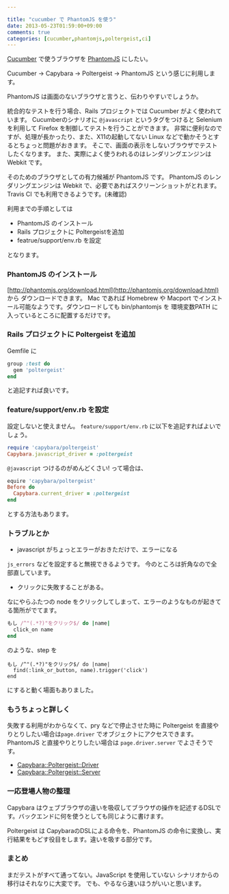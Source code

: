 ```yaml
---

title: "cucumber で PhantomJS を使う"
date: 2013-05-23T01:59:00+09:00
comments: true
categories: [cucumber,phantomjs,poltergeist,ci]
---
```


[Cucumber](http://cukes.info/) で使うブラウザを [PhantomJS](http://phantomjs.org/) にしたい。

Cucumber -> Capybara -> Poltergeist -> PhantomJS という感じに利用します。

PhantomJS は画面のないブラウザと言うと、伝わりやすいでしょうか。

統合的なテストを行う場合、Rails プロジェクトでは Cucumber がよく使われています。
Cucumberのシナリオに `@javascript` というタグをつけると Selenium を利用して Firefox を制御してテストを行うことができます。
非常に便利なのですが、処理が長かったり、また、X11の起動してない Linux などで動かそうとするとちょっと問題がおきます。
そこで、画面の表示をしないブラウザでテストしたくなります。
また、実際によく使うわれるのはレンダリングエンジンは Webkit です。


そのためのブラウザとしての有力候補が PhantomJS です。
PhantomJS のレンダリングエンジンは Webkit で、必要であればスクリーンショットがとれます。
Travis CI でも利用できるようです。(未確認)

利用までの手順としては

* PhantomJS のインストール
* Rails プロジェクトに Poltergeistを追加
* featrue/support/env.rb を設定

となります。

### PhantomJS のインストール

[http://phantomjs.org/download.html](http://phantomjs.org/download.html) から ダウンロードできます。
Mac であれば Homebrew や Macport でインストール可能なようです。ダウンロードしても bin/phantomjs を 環境変数PATH に入っているところに配置するだけです。

### Rails プロジェクトに Poltergeist を追加

Gemfile に

```ruby
group :test do
  gem 'poltergeist'
end
```

と追記すれば良いです。

### feature/support/env.rb を設定

設定しないと使えません。
`feature/support/env.rb` に以下を追記すればよいでしょう。

```ruby
require 'capybara/poltergeist'
Capybara.javascript_driver = :poltergeist
```

`@javascript` つけるのがめんどくさい! って場合は、

```ruby
equire 'capybara/poltergeist'
Before do
  Capybara.current_driver = :poltergeist
end
```

とする方法もあります。

### トラブルとか

* javascript がちょっとエラーがおきただけで、エラーになる

`js_errors` などを設定すると無視できるようです。
今のところは折角なので全部直しています。

* クリックに失敗することがある。

なにやらふたつの node をクリックしてしまって、エラーのようなものが起きてる箇所がでてます。

```ruby
もし /^"(.*?)"をクリック$/ do |name|
  click_on name
end
```

のような、step を

```
もし /^"(.*?)"をクリック$/ do |name|
  find(:link_or_button, name).trigger('click')
end
```

にすると動く場面もありました。

### もうちょっと詳しく

失敗する利用がわからなくて、pry などで停止させた時に Poltergeist を直接やりとりしたい場合は`page.driver` でオブジェクトにアクセスできます。
PhantomJS と直接やりとりしたい場合は `page.driver.server` でよさそうです。

* [Capybara::Poltergeist::Driver](https://github.com/jonleighton/poltergeist/blob/master/lib/capybara/poltergeist/driver.rb)
* [Capybara::Poltergeist::Server](https://github.com/jonleighton/poltergeist/blob/master/lib/capybara/poltergeist/server.rb)

### 一応登場人物の整理

Capybara はウェブブラウザの違いを吸収してブラウザの操作を記述するDSLです。バックエンドに何を使うとしても同じように書けます。

Poltergeist は CapybaraのDSLによる命令を、PhantomJS の命令に変換し、実行結果をもどす役目をします。違いを吸する部分です。


### まとめ

まだテストがすべて通ってない。JavaScript を使用していない シナリオからの移行はそれなりに大変です。
でも、やるなら速いほうがいいと思います。
